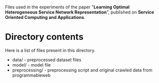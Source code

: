 Files used in the experiments of the paper "**Learning Optimal Heterogeneous Service Network
Representation**", published on **Service Oriented Computing and Applications**.

# Directory contents

Here is a list of files present in this directory.

- data/ - preprocessed dataset files
- model/ - model file
- preprocessing/ - preprocessing script and original crawled data from programmableweb
